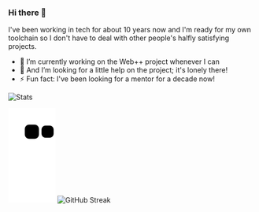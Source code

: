 ### Hi there 👋

I've been working in tech for about 10 years now and I'm ready for my own toolchain so I don't have to deal with other people's halfly satisfying projects.

- 🔭 I’m currently working on the Web++ project whenever I can
- 🤔 And I’m looking for a little help on the project; it's lonely there!
- ⚡ Fun fact: I've been looking for a mentor for a decade now!



![Stats](https://github-readme-stats.vercel.app/api?username=the-moisrex&show_icons=true&theme=gotham)

![Snake animation](https://github.com/the-moisrex/the-moisrex/blob/output/github-contribution-grid-snake.svg)
![GitHub Streak](https://streak-stats.demolab.com?user=the-moisrex&theme=gruvbox&border_radius=10&date_format=M%20j%5B%2C%20Y%5D)
